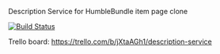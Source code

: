 Description Service for HumbleBundle item page clone

[![Build Status](https://travis-ci.org/KichiUeda/Rane-app-description-service.svg?branch=master)](https://travis-ci.org/KichiUeda/Rane-app-description-service)


Trello board: https://trello.com/b/jXtaAGh1/description-service
